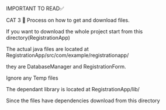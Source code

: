IMPORTANT TO READ✅

CAT 3 📄
Process on how to get and download files.

If you want to download the whole project start from this directory(RegistrationApp)

The actual java files are located at RegistrationApp/src/com/example/registrationapp/

they are DatabaseManager and RegistrationForm.

Ignore any Temp files

The dependant library is located at RegistrationApp/lib/

Since the files have dependencies download from this directory
